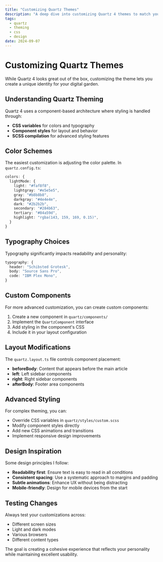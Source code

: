 ```yaml
---
title: "Customizing Quartz Themes"
description: "A deep dive into customizing Quartz 4 themes to match your personal aesthetic"
tags: 
  - quartz
  - theming
  - css
  - design
date: 2024-09-07
---
```


# Customizing Quartz Themes

While Quartz 4 looks great out of the box, customizing the theme lets you create a unique identity for your digital garden.

## Understanding Quartz Theming

Quartz 4 uses a component-based architecture where styling is handled through:

- **CSS variables** for colors and typography
- **Component styles** for layout and behavior
- **SCSS compilation** for advanced styling features

## Color Schemes

The easiest customization is adjusting the color palette. In `quartz.config.ts`:

```typescript
colors: {
  lightMode: {
    light: "#faf8f8",
    lightgray: "#e5e5e5", 
    gray: "#b8b8b8",
    darkgray: "#4e4e4e",
    dark: "#2b2b2b",
    secondary: "#284b63",
    tertiary: "#84a59d",
    highlight: "rgba(143, 159, 169, 0.15)",
  }
}
```

## Typography Choices

Typography significantly impacts readability and personality:

```typescript
typography: {
  header: "Schibsted Grotesk",
  body: "Source Sans Pro", 
  code: "IBM Plex Mono",
}
```

## Custom Components

For more advanced customization, you can create custom components:

1. Create a new component in `quartz/components/`
2. Implement the `QuartzComponent` interface
3. Add styling in the component's CSS
4. Include it in your layout configuration

## Layout Modifications

The `quartz.layout.ts` file controls component placement:

- **beforeBody**: Content that appears before the main article
- **left**: Left sidebar components
- **right**: Right sidebar components
- **afterBody**: Footer area components

## Advanced Styling

For complex theming, you can:

- Override CSS variables in `quartz/styles/custom.scss`
- Modify component styles directly
- Add new CSS animations and transitions
- Implement responsive design improvements

## Design Inspiration

Some design principles I follow:

- **Readability first**: Ensure text is easy to read in all conditions
- **Consistent spacing**: Use a systematic approach to margins and padding
- **Subtle animations**: Enhance UX without being distracting
- **Mobile-friendly**: Design for mobile devices from the start

## Testing Changes

Always test your customizations across:
- Different screen sizes
- Light and dark modes
- Various browsers
- Different content types

The goal is creating a cohesive experience that reflects your personality while maintaining excellent usability.
